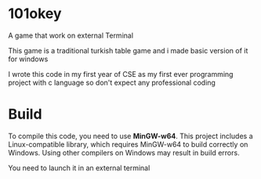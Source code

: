 # 101okey
A game that work on external Terminal

This game is a traditional turkish table game and i made basic version of it for windows 

I wrote this code in my first year of CSE as my first ever programming project with c language so don't expect any professional coding

# Build
To compile this code, you need to use **MinGW-w64**. This project includes a Linux-compatible library, which requires MinGW-w64 to build correctly on Windows. Using other compilers on Windows may result in build errors.

You need to launch it in an external terminal 
